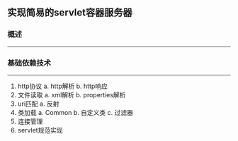 ## 实现简易的servlet容器服务器

### 概述
-----------

### 基础依赖技术
---------------

1. http协议
    a. http解析
    b. http响应
2. 文件读取
    a. xml解析
    b. properties解析
3. uri匹配
    a. 反射
4. 类加载
    a. Common
    b. 自定义类
    c. 过滤器
5. 连接管理
6. servlet规范实现